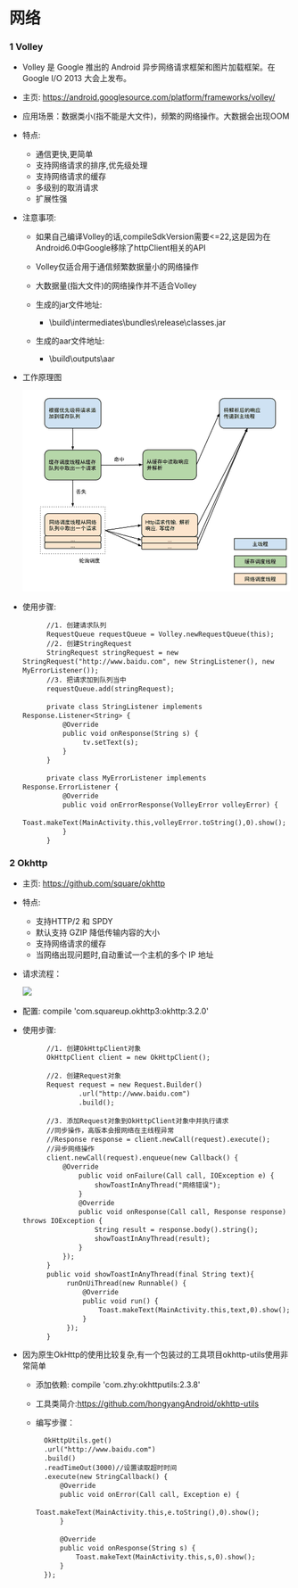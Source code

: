 # 网络

### 1 Volley 
* Volley 是 Google 推出的 Android 异步网络请求框架和图片加载框架。在 Google I/O 2013 大会上发布。

* 主页: https://android.googlesource.com/platform/frameworks/volley/

* 应用场景：数据类小(指不能是大文件)，频繁的网络操作。大数据会出现OOM

* 特点: 
	* 通信更快,更简单
	* 支持网络请求的排序,优先级处理
	* 支持网络请求的缓存
	* 多级别的取消请求
	* 扩展性强
	
* 注意事项: 
	* 如果自己编译Volley的话,compileSdkVersion需要<=22,这是因为在Android6.0中Google移除了httpClient相关的API
	* Volley仅适合用于通信频繁数据量小的网络操作
	* 大数据量(指大文件)的网络操作并不适合Volley
	* 生成的jar文件地址:
		* \build\intermediates\bundles\release\classes.jar

	* 生成的aar文件地址:
		* \build\outputs\aar

* 工作原理图

	![icon](static/volley.png)

* 使用步骤:

		    //1. 创建请求队列
	        RequestQueue requestQueue = Volley.newRequestQueue(this);
	        //2. 创建StringRequest
	        StringRequest stringRequest = new StringRequest("http://www.baidu.com", new StringListener(), new MyErrorListener());
	        //3. 把请求加到队列当中
	        requestQueue.add(stringRequest);

			private class StringListener implements Response.Listener<String> {
		        @Override
		        public void onResponse(String s) {
		             tv.setText(s);
		        }
		    }
		
		    private class MyErrorListener implements Response.ErrorListener {
		        @Override
		        public void onErrorResponse(VolleyError volleyError) {
		            Toast.makeText(MainActivity.this,volleyError.toString(),0).show();
		        }
		    }

### 2 Okhttp
* 主页: https://github.com/square/okhttp

* 特点:
	* 支持HTTP/2 和 SPDY
	* 默认支持 GZIP 降低传输内容的大小
	* 支持网络请求的缓存
	* 当网络出现问题时,自动重试一个主机的多个 IP 地址

* 请求流程：

   ![](http://i.imgur.com/8SZiutW.png)
	
* 配置:  compile 'com.squareup.okhttp3:okhttp:3.2.0'

* 使用步骤:

		    //1. 创建OkHttpClient对象
	        OkHttpClient client = new OkHttpClient();

	        //2. 创建Request对象
	        Request request = new Request.Builder()
	                .url("http://www.baidu.com")
	                .build();
	
	        //3. 添加Request对象到OkHttpClient对象中并执行请求
	        //同步操作，高版本会报网络在主线程异常
	        //Response response = client.newCall(request).execute();
	        //异步网络操作
	        client.newCall(request).enqueue(new Callback() {
	            @Override
		            public void onFailure(Call call, IOException e) {
		                showToastInAnyThread("网络错误");
		            }
		            @Override
		            public void onResponse(Call call, Response response) throws IOException {
		                String result = response.body().string();
		                showToastInAnyThread(result);
		            }
		        });
		    }
		    public void showToastInAnyThread(final String text){
		         runOnUiThread(new Runnable() {
		             @Override
		             public void run() {
		                 Toast.makeText(MainActivity.this,text,0).show();
		             }
		         });
		    }
	

* 因为原生OkHttp的使用比较复杂,有一个包装过的工具项目okhttp-utils使用非常简单
	* 添加依赖: compile 'com.zhy:okhttputils:2.3.8'
	* 工具类简介:https://github.com/hongyangAndroid/okhttp-utils
	* 编写步骤：
	
	        OkHttpUtils.get()
	        .url("http://www.baidu.com")
	        .build()
	        .readTimeOut(3000)//设置读取超时时间
	        .execute(new StringCallback() {
	            @Override
	            public void onError(Call call, Exception e) {
	                Toast.makeText(MainActivity.this,e.toString(),0).show();
	            }
	
	            @Override
	            public void onResponse(String s) {
	                Toast.makeText(MainActivity.this,s,0).show();
	            }
	        });







